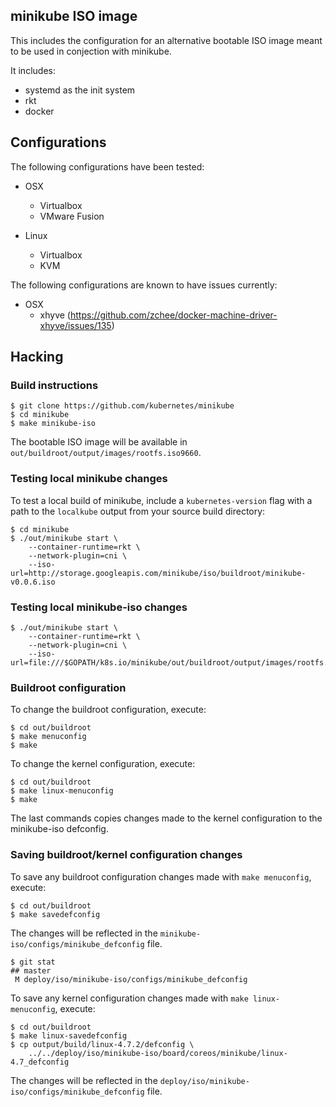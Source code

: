 ## minikube ISO image

This includes the configuration for an alternative bootable ISO image meant to be used in conjection with minikube.

It includes:
- systemd as the init system
- rkt
- docker

## Configurations

The following configurations have been tested:

* OSX
  * Virtualbox
  * VMware Fusion

* Linux
  * Virtualbox
  * KVM

The following configurations are known to have issues currently:

* OSX
  * xhyve (https://github.com/zchee/docker-machine-driver-xhyve/issues/135)

## Hacking

### Build instructions

```
$ git clone https://github.com/kubernetes/minikube
$ cd minikube
$ make minikube-iso
```

The bootable ISO image will be available in `out/buildroot/output/images/rootfs.iso9660`.

### Testing local minikube changes

To test a local build of minikube, include a `kubernetes-version` flag with a path to the `localkube` output from your source build directory:

```
$ cd minikube
$ ./out/minikube start \
    --container-runtime=rkt \
    --network-plugin=cni \
    --iso-url=http://storage.googleapis.com/minikube/iso/buildroot/minikube-v0.0.6.iso
```

### Testing local minikube-iso changes

```
$ ./out/minikube start \
    --container-runtime=rkt \
    --network-plugin=cni \
    --iso-url=file:///$GOPATH/k8s.io/minikube/out/buildroot/output/images/rootfs.iso9660
```


### Buildroot configuration

To change the buildroot configuration, execute:

```
$ cd out/buildroot
$ make menuconfig
$ make
```

To change the kernel configuration, execute:

```
$ cd out/buildroot
$ make linux-menuconfig
$ make
```

The last commands copies changes made to the kernel configuration to the minikube-iso defconfig.

### Saving buildroot/kernel configuration changes

To save any buildroot configuration changes made with `make menuconfig`, execute:

```
$ cd out/buildroot
$ make savedefconfig
```

The changes will be reflected in the `minikube-iso/configs/minikube_defconfig` file.

```
$ git stat
## master
 M deploy/iso/minikube-iso/configs/minikube_defconfig
```

To save any kernel configuration changes made with `make linux-menuconfig`, execute:

```
$ cd out/buildroot
$ make linux-savedefconfig
$ cp output/build/linux-4.7.2/defconfig \
    ../../deploy/iso/minikube-iso/board/coreos/minikube/linux-4.7_defconfig
```

The changes will be reflected in the `deploy/iso/minikube-iso/configs/minikube_defconfig` file.
